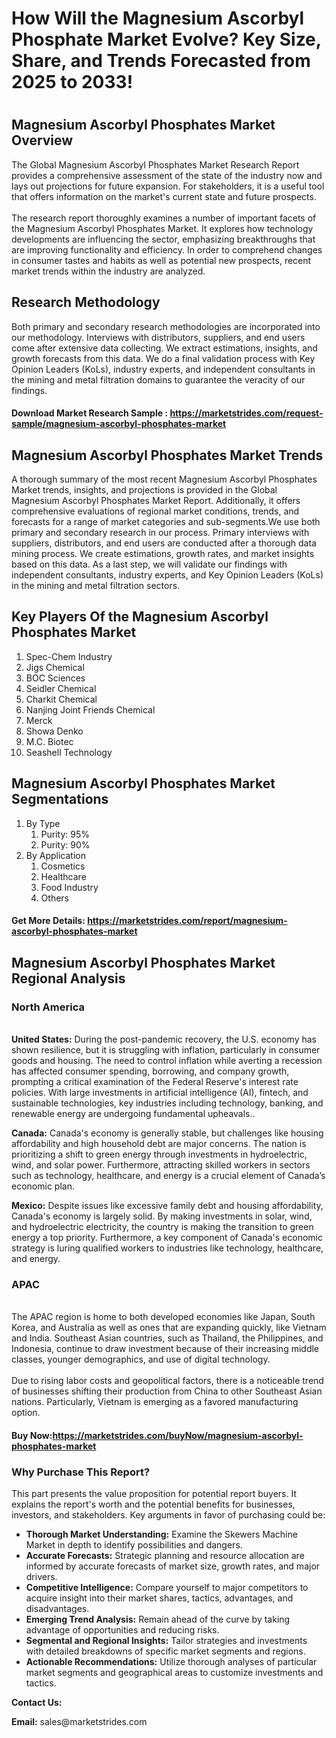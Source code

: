 <h1>How Will the Magnesium Ascorbyl Phosphate Market Evolve? Key Size, Share, and Trends Forecasted from 2025 to 2033!<h1>
<h2>Magnesium Ascorbyl Phosphates Market Overview</h2>
<p>The Global Magnesium Ascorbyl Phosphates Market Research Report provides a comprehensive assessment of the state of the industry now and lays out projections for future expansion. For stakeholders, it is a useful tool that offers information on the market's current state and future prospects. <br /><br />The research report thoroughly examines a number of important facets of the Magnesium Ascorbyl Phosphates Market. It explores how technology developments are influencing the sector, emphasizing breakthroughs that are improving functionality and efficiency. In order to comprehend changes in consumer tastes and habits as well as potential new prospects, recent market trends within the industry are analyzed.</p>
<h2>Research Methodology</h2>
<p>Both primary and secondary research methodologies are incorporated into our methodology. Interviews with distributors, suppliers, and end users come after extensive data collecting. We extract estimations, insights, and growth forecasts from this data. We do a final validation process with Key Opinion Leaders (KoLs), industry experts, and independent consultants in the mining and metal filtration domains to guarantee the veracity of our findings.</p>
<h4>Download Market Research Sample : <a href="https://marketstrides.com/request-sample/magnesium-ascorbyl-phosphates-market">https://marketstrides.com/request-sample/magnesium-ascorbyl-phosphates-market</a></h4>
<h2>Magnesium Ascorbyl Phosphates Market Trends</h2>
<p>A thorough summary of the most recent Magnesium Ascorbyl Phosphates Market trends, insights, and projections is provided in the Global Magnesium Ascorbyl Phosphates Market Report. Additionally, it offers comprehensive evaluations of regional market conditions, trends, and forecasts for a range of market categories and sub-segments.We use both primary and secondary research in our process. Primary interviews with suppliers, distributors, and end users are conducted after a thorough data mining process. We create estimations, growth rates, and market insights based on this data. As a last step, we will validate our findings with independent consultants, industry experts, and Key Opinion Leaders (KoLs) in the mining and metal filtration sectors.</p>
<h2>Key Players Of the Magnesium Ascorbyl Phosphates Market</h2>
<ol>
<li>Spec-Chem Industry</li>
<li>Jigs Chemical</li>
<li>BOC Sciences</li>
<li>Seidler Chemical</li>
<li>Charkit Chemical</li>
<li>Nanjing Joint Friends Chemical</li>
<li>Merck</li>
<li>Showa Denko</li>
<li>M.C. Biotec</li>
<li>Seashell Technology</li>
</ol>
<h2>Magnesium Ascorbyl Phosphates Market Segmentations</h2>
<ol>
<li>By Type
<ol>
<li>Purity: 95%</li>
<li>Purity: 90%</li>
</ol>
</li>
<li>By Application
<ol>
<li>Cosmetics</li>
<li>Healthcare</li>
<li>Food Industry</li>
<li>Others</li>
</ol>
</li>
</ol>
<h4>Get More Details: <a href="https://marketstrides.com/report/magnesium-ascorbyl-phosphates-market">https://marketstrides.com/report/magnesium-ascorbyl-phosphates-market</a></h4>
<h2>Magnesium Ascorbyl Phosphates Market Regional Analysis</h2>
<h3>North America</h3>
<p><br /><strong>United States:</strong> During the post-pandemic recovery, the U.S. economy has shown resilience, but it is struggling with inflation, particularly in consumer goods and housing. The need to control inflation while averting a recession has affected consumer spending, borrowing, and company growth, prompting a critical examination of the Federal Reserve's interest rate policies. With large investments in artificial intelligence (AI), fintech, and sustainable technologies, key industries including technology, banking, and renewable energy are undergoing fundamental upheavals..</p>
<p><strong>Canada:</strong> Canada's economy is generally stable, but challenges like housing affordability and high household debt are major concerns. The nation is prioritizing a shift to green energy through investments in hydroelectric, wind, and solar power. Furthermore, attracting skilled workers in sectors such as technology, healthcare, and energy is a crucial element of Canada&rsquo;s economic plan.</p>
<p><strong>Mexico:</strong> Despite issues like excessive family debt and housing affordability, Canada's economy is largely solid. By making investments in solar, wind, and hydroelectric electricity, the country is making the transition to green energy a top priority. Furthermore, a key component of Canada's economic strategy is luring qualified workers to industries like technology, healthcare, and energy.</p>
<h3>APAC</h3>
<p><br />The APAC region is home to both developed economies like Japan, South Korea, and Australia as well as ones that are expanding quickly, like Vietnam and India. Southeast Asian countries, such as Thailand, the Philippines, and Indonesia, continue to draw investment because of their increasing middle classes, younger demographics, and use of digital technology. <br /> <br />Due to rising labor costs and geopolitical factors, there is a noticeable trend of businesses shifting their production from China to other Southeast Asian nations. Particularly, Vietnam is emerging as a favored manufacturing option.</p>
<h4>Buy Now:<a href="https://marketstrides.com/buyNow/magnesium-ascorbyl-phosphates-market">https://marketstrides.com/buyNow/magnesium-ascorbyl-phosphates-market</a></h4>
<h3>Why Purchase This Report?</h3>
<p>This part presents the value proposition for potential report buyers. It explains the report's worth and the potential benefits for businesses, investors, and stakeholders. Key arguments in favor of purchasing could be:</p>
<ul>
<li><strong>Thorough Market Understanding:</strong> Examine the Skewers Machine Market in depth to identify possibilities and dangers.</li>
<li><strong>Accurate Forecasts:</strong> Strategic planning and resource allocation are informed by accurate forecasts of market size, growth rates, and major drivers.</li>
<li><strong>Competitive Intelligence:</strong> Compare yourself to major competitors to acquire insight into their market shares, tactics, advantages, and disadvantages.</li>
<li><strong>Emerging Trend Analysis:</strong> Remain ahead of the curve by taking advantage of opportunities and reducing risks.</li>
<li><strong>Segmental and Regional Insights:</strong> Tailor strategies and investments with detailed breakdowns of specific market segments and regions.</li>
<li><strong>Actionable Recommendations:</strong> Utilize thorough analyses of particular market segments and geographical areas to customize investments and tactics.</li>
</ul>
<p><strong>Contact Us:</strong></p>
<p><strong>Email:</strong> <a>sales@marketstrides.com</a></p>
